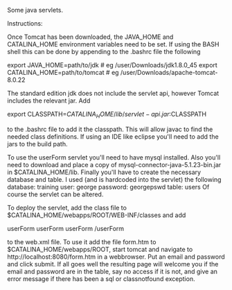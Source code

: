 Some java servlets.

Instructions:

Once Tomcat has been downloaded, the JAVA_HOME and CATALINA_HOME environment variables need to be set. If using the BASH shell this can be done by appending to the .bashrc file the following 

export JAVA_HOME=path/to/jdk # eg /user/Downloads/jdk1.8.0_45
export CATALINA_HOME=path/to/tomcat # eg /user/Downloads/apache-tomcat-8.0.22

The standard edition jdk does not include the servlet api, however Tomcat includes the relevant jar. Add

export CLASSPATH=$CATALINA_HOME/lib/servlet-api.jar:$CLASSPATH

to the .bashrc file to add it the classpath. This will allow javac to find the needed class definitions. If using an IDE like eclipse you'll need to add the jars to the build path. 

To use the userForm servlet you'll need to have mysql installed. Also you'll need to download and place a copy of mysql-connector-java-5.1.23-bin.jar in $CATALINA_HOME/lib. Finally you'll have to create the necessary database and table. I used (and is hardcoded into the servlet) the following 
database: training
user: george
password: georgepswd
table: users
Of course the servlet can be altered.

To deploy the servlet, add the class file to $CATALINA_HOME/webapps/ROOT/WEB-INF/classes and add 

<servlet>
   <servlet-name>userForm</servlet-name>
   <servlet-class>userForm</servlet-class>
</servlet>

<servlet-mapping>
   <servlet-name>userForm</servlet-name>
   <url-pattern>/userForm</url-pattern>
</servlet-mapping>

to the web.xml file. To use it add the file form.htm to $CATALINA_HOME/webapps/ROOT, start tomcat and navigate to http://localhost:8080/form.htm in a webbrowser. Put an email and password and click submit. If all goes well the resulting page will welcome you if the email and password are in the table, say no access if it is not, and give an error message if there has been a sql or classnotfound exception. 


